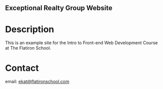 Exceptional Realty Group Website
----

# Description

This is an example site for the Intro to Front-end Web Development Course at The Flatiron School.

# Contact

email: ekat@flatironschool.com